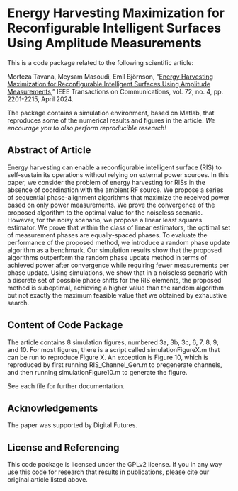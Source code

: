 Energy Harvesting Maximization for Reconfigurable Intelligent Surfaces Using Amplitude Measurements
==================

This is a code package related to the following scientific article:

Morteza Tavana, Meysam Masoudi, Emil Björnson, “[Energy Harvesting Maximization for Reconfigurable Intelligent Surfaces Using Amplitude Measurements](https://ieeexplore.ieee.org/stamp/stamp.jsp?tp=&arnumber=10356096),” IEEE Transactions on Communications, vol. 72, no. 4, pp. 2201-2215, April 2024.

The package contains a simulation environment, based on Matlab, that reproduces some of the numerical results and figures in the article. *We encourage you to also perform reproducible research!*


## Abstract of Article

Energy harvesting can enable a reconfigurable intelligent surface (RIS) to self-sustain its operations without relying on external power sources. In this paper, we consider the problem of energy harvesting for RISs in the absence of coordination with the ambient RF source. We propose a series of sequential phase-alignment algorithms that maximize the received power based on only power measurements. We prove the convergence of the proposed algorithm to the optimal value for the noiseless scenario. However, for the noisy scenario, we propose a linear least squares estimator. We prove that within the class of linear estimators, the optimal set of measurement phases are equally-spaced phases. To evaluate the performance of the proposed method, we introduce a random phase update algorithm as a benchmark. Our simulation results show that the proposed algorithms outperform the random phase update method in terms of achieved power after convergence while requiring fewer measurements per phase update. Using simulations, we show that in a noiseless scenario with a discrete set of possible phase shifts for the RIS elements, the proposed method is suboptimal, achieving a higher value than the random algorithm but not exactly the maximum feasible value that we obtained by exhaustive search.


## Content of Code Package

The article contains 8 simulation figures, numbered 3a, 3b, 3c, 6, 7, 8, 9, and 10. For most figures, there is a script called simulationFigureX.m that can be run to reproduce Figure X.
An exception is Figure 10, which is reproduced by first running RIS_Channel_Gen.m to pregenerate channels, and then running simulationFigure10.m to generate the figure.

See each file for further documentation.


## Acknowledgements

The paper was supported by Digital Futures.


## License and Referencing

This code package is licensed under the GPLv2 license. If you in any way use this code for research that results in publications, please cite our original article listed above.
